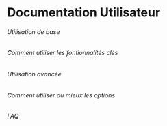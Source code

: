 # Documentation Utilisateur

###### Utilisation de base 
###### Comment utiliser les fontionnalités clés

###### Utilisation avancée 
###### Comment utiliser au mieux les options 

###### FAQ 
##